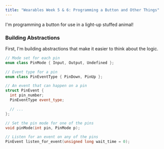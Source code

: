 ```yaml
---
title: "Wearables Week 5 & 6: Programming a Button and Other Things"
---
```

I'm programming a button for use in a light-up stuffed animal!

### Building Abstractions
First, I'm building abstractions that make it easier to think about the logic.

```cpp
// Mode set for each pin
enum class PinMode { Input, Output, Undefined };

// Event type for a pin
enum class PinEventType { PinDown, PinUp };

// An event that can happen on a pin
struct PinEvent {
  int pin_number;
  PinEventType event_type;

  // ...
};

// Set the pin mode for one of the pins
void pinMode(int pin, PinMode p);

// Listen for an event on any of the pins
PinEvent listen_for_event(unsigned long wait_time = 0);
```




